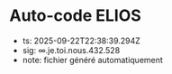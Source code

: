 # Auto-code ELIOS
- ts: 2025-09-22T22:38:39.294Z
- sig: ∞.je.toi.nous.432.528
- note: fichier généré automatiquement